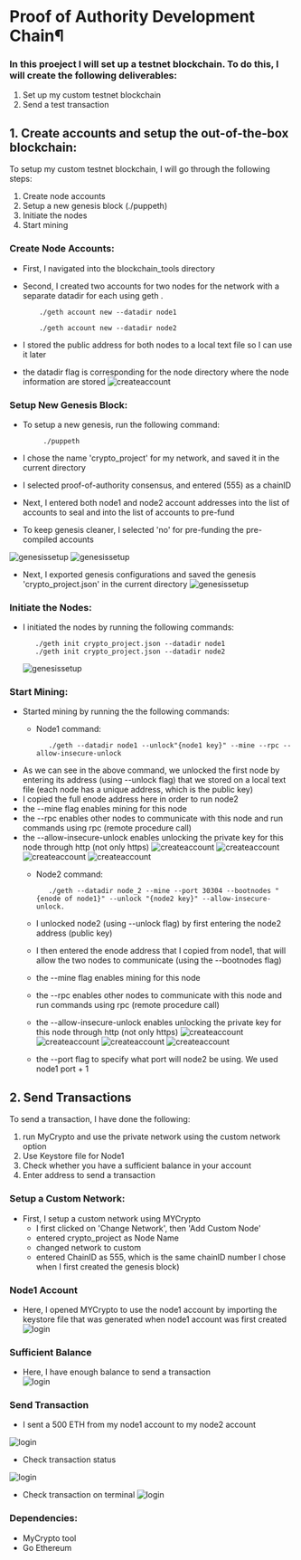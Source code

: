 # Proof of Authority Development Chain¶

### In this proeject I will set up a testnet blockchain. To do this, I will create the following deliverables:
1.  Set up my custom testnet blockchain
2.  Send a test transaction 

## 1. Create accounts and setup the out-of-the-box blockchain:
To setup my custom testnet blockchain, I will go through the following steps:

 1.  Create node accounts
 2. Setup a new genesis block (./puppeth)
 3.  Initiate the nodes
 4.  Start mining
### Create Node Accounts:
- First, I navigated into the blockchain_tools directory
- Second, I created two accounts for two nodes for the network with a separate datadir for each using geth .

          ./geth account new --datadir node1

          ./geth account new --datadir node2
- I stored the public address for both nodes to a local text file so I can use it later
- the datadir flag is corresponding for the node directory where the node information are stored
![createaccount](screenshots/create_account_1.png)
### Setup New Genesis Block:
- To setup a new genesis, run the following command:  

           ./puppeth
- I chose the name 'crypto_project' for my network, and saved it in the current directory
- I selected proof-of-authority consensus, and entered (555) as a chainID 
- Next, I entered both node1 and node2 account addresses into the list of accounts to seal and into the list of accounts to pre-fund
- To keep genesis cleaner, I selected 'no' for pre-funding the pre-compiled accounts

![genesissetup](screenshots/1_genesis_setup.png)
![genesissetup](screenshots/2_setup_genesis_block.png)
- Next, I exported genesis configurations and saved the genesis 'crypto_project.json' in the current directory
    ![genesissetup](screenshots/3_setup_genesis_block.png)
### Initiate the Nodes:
- I initiated the nodes by running the following commands:

    
         ./geth init crypto_project.json --datadir node1
         ./geth init crypto_project.json --datadir node2
    ![genesissetup](screenshots/4_setup_genesis_block.png)
### Start Mining:
- Started mining by running the the following commands:
    - Node1 command:


             ./geth --datadir node1 --unlock"{node1 key}" --mine --rpc --allow-insecure-unlock
- As we can see in the above command, we unlocked the first node by entering its address (using --unlock flag) that we stored on a local text file (each node has a unique address, which is the public key)
- I copied the full enode address here in order to run node2 
- the --mine flag enables mining for this node 
- the --rpc enables other nodes to communicate with this node and run commands using rpc (remote procedure call)
- the --allow-insecure-unlock enables unlocking the private key for this node through http (not only https)
![createaccount](screenshots/node1_1.png)
![createaccount](screenshots/node1_2.png)
![createaccount](screenshots/node1_3.png)
![createaccount](screenshots/node1_4.png)
    - Node2 command:

             ./geth --datadir node_2 --mine --port 30304 --bootnodes "{enode of node1}" --unlock "{node2 key}" --allow-insecure-unlock.
    - I unlocked  node2 (using --unlock flag) by first entering the node2 address (public key)
    - I then entered the enode address that I copied from node1, that will allow the two nodes to communicate (using the --bootnodes flag)
    - the --mine flag enables mining for this node 
    - the --rpc enables other nodes to communicate with this node and run commands using rpc (remote procedure call)
    - the --allow-insecure-unlock enables unlocking the private key for this node through http (not only https)
 ![createaccount](screenshots/node2_1.png)
 ![createaccount](screenshots/node2_2.png)
 ![createaccount](screenshots/node2_3.png)
 ![createaccount](screenshots/node2_4.png)

    - the --port flag to specify what port will node2 be using. We used node1 port + 1
## 2. Send Transactions
To send a transaction, I have done the following:

 1. run MyCrypto and use the private network using the  custom network option
 2. Use Keystore file for Node1
 3. Check whether you have a sufficient balance in your account
4. Enter address to send a transaction

### Setup a Custom Network:
- First, I setup a custom network using MYCrypto  
    - I first clicked on 'Change Network', then 'Add Custom Node'
    - entered crypto_project as Node Name
    - changed network to custom
    - entered ChainID as 555, which is the same chainID number I chose when I first created the genesis block)


### Node1 Account 
- Here, I opened MYCrypto to use the node1 account by importing the keystore file that was generated when node1 account was first created
![login](screenshots/login_.png)

### Sufficient Balance
- Here, I have enough balance to send a transaction  
![login](screenshots/account_balance.png)

### Send Transaction
- I sent a 500 ETH from my node1 account to my node2 account 

![login](screenshots/send_transaction.png)

- Check transaction status

![login](screenshots/transaction_confirmation.png)


- Check transaction on terminal
![login](screenshots/terminal_transaction.png)


### Dependencies:
- MyCrypto tool 
- Go Ethereum
